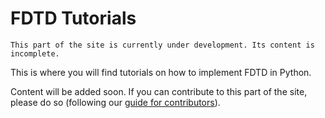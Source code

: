 # FDTD Tutorials

```{warning}
This part of the site is currently under development. Its content is incomplete.
```

This is where you will find tutorials on how to implement FDTD in Python.

Content will be added soon. If you can contribute to this part of the site, please do so (following our [guide for contributors](../about/contribute-contribute)).